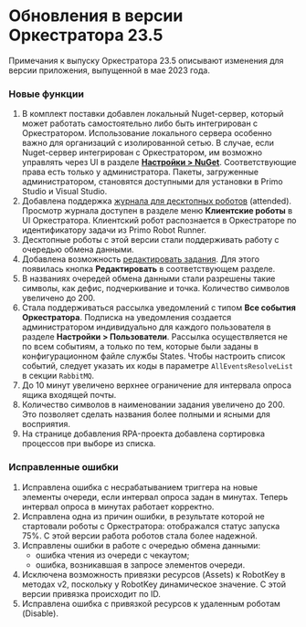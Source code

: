 # Обновления в версии Оркестратора 23.5

Примечания к выпуску Оркестратора 23.5 описывают изменения для версии приложения, выпущенной в мае 2023 года.

### Новые функции
1. В комплект поставки добавлен локальный Nuget-сервер, который может работать самостоятельно либо быть интегрирован с Оркестратором. Использование локального сервера особенно важно для организаций с изолированной сетью. В случае, если Nuget-сервер интегрирован с Оркестратором, им возможно управлять через UI в разделе **[Настройки > NuGet](https://docs.primo-rpa.ru/primo-rpa/orchestrator/settings/nuget)**. Соответствующие права есть только у администратора. Пакеты, загруженные администратором, становятся доступными для установки в Primo Studio и Visual Studio. 
1. Добавлена поддержка [журнала для десктопных роботов](https://docs.primo-rpa.ru/primo-rpa/orchestrator/settings/desktop-robot-journal) (attended). Просмотр журнала доступен в разделе меню **Клиентские роботы** в UI Оркестратора. Клиентский робот распознается в Оркестраторе по идентификатору задачи из Primo Robot Runner.
1. Десктопные роботы с этой версии стали поддерживать работу с очередью обмена данными.
1. Добавлена возможность [редактировать задания](https://docs.primo-rpa.ru/primo-rpa/orchestrator/basics/tasks#upravlenie-zadaniyami). Для этого появилась кнопка **Редактировать** в соответствующем разделе.
1. В названиях очередей обмена данными стали разрешены такие символы, как дефис, подчеркивание и точка. Количество символов увеличено до 200.
1. Стала поддерживаться рассылка уведомлений с типом **Все события Оркестратора**. Подписка на уведомления создается администратором индивидуально для каждого пользователя в разделе **Настройки > Пользователи**. Рассылка осуществляется не по всем событиям, а только по тем, которые были заданы в конфигурационном файле службы States. Чтобы настроить список событий, следует указать их коды в параметре `AllEventsResolveList` в секции `RabbitMQ`.
1. До 10 минут увеличено верхнее ограничение для интервала опроса ящика входящей почты.
1. Количество символов в наименовании задания увеличено до 200. Это позволяет сделать названия более полными и ясными для восприятия. 
1. На странице добавления RPA-проекта добавлена сортировка процессов при выборе из списка.

### Исправленные ошибки

1. Исправлена ошибка с несрабатыванием триггера на новые элементы очереди, если интервал опроса задан в минутах. Теперь интервал опроса в минутах работает корректно.
1. Исправлена одна из причин ошибки, в результате которой не стартовали роботы с Оркестратора: отображался статус запуска 75%. С этой версии работа роботов стала более надежной.
1. Исправлены ошибки в работе с очередью обмена данными:
   * ошибка чтения из очереди с чекаутом;
   * ошибка, возникавшая в запросе элементов очереди.
4. Исключена возможность привязки ресурсов (Assets) к RobotKey в методах v2, поскольку у RobotKey динамическое значение. С этой версии привязка происходит по ID. 
5. Исправлена ошибка с привязкой ресурсов к удаленным роботам (Disable).

